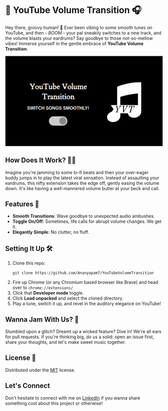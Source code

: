 # 🎵 YouTube Volume Transition 🎧

Hey there, groovy human! 🕺 Ever been vibing to some smooth tunes on YouTube, and then - *BOOM* - your pal sneakily switches to a new track, and the volume blasts your eardrums? Say goodbye to those not-so-mellow vibes! Immerse yourself in the gentle embrace of **YouTube Volume Transition**. 

![HEAD IMAGE](images/readme_head.png)

## How Does It Work? 🎩✨
Imagine you're jamming to some lo-fi beats and then your over-eager buddy jumps in to play the latest viral sensation. Instead of assaulting your eardrums, this nifty extension takes the edge off, gently easing the volume down. It's like having a well-mannered volume butler at your beck and call.

## Features 🌟
- **Smooth Transitions**: Wave goodbye to unexpected audio ambushes.
- **Toggle On/Off**: Sometimes, life calls for abrupt volume changes. We get it. 
- **Elegantly Simple**: No clutter, no fluff.

## Setting It Up 🛠
1. Clone this repo: 
   ```
   git clone https://github.com/Ananyapam7/YouTubeVolumeTransition
   ```
2. Fire up Chrome (or any Chromium based browser like Brave) and head over to `chrome://extensions/`
3. Click that **Developer mode** toggle.
4. Click **Load unpacked** and select the cloned directory.
5. Play a tune, switch it up, and revel in the auditory elegance on YouTube!

## Wanna Jam With Us? 🤝
Stumbled upon a glitch? Dreamt up a wicked feature? Dive in! We're all ears for pull requests. If you're thinking big, do us a solid: open an issue first, share your thoughts, and let's make sweet music together.

## License 📜
Distributed under the [MIT](https://choosealicense.com/licenses/mit/) license.

## Let's Connect
Don't hesitate to connect with me on [LinkedIn](https://www.linkedin.com/in/ananyapam-de-523757166/) if you wanna share something cool about this project or otherwise!